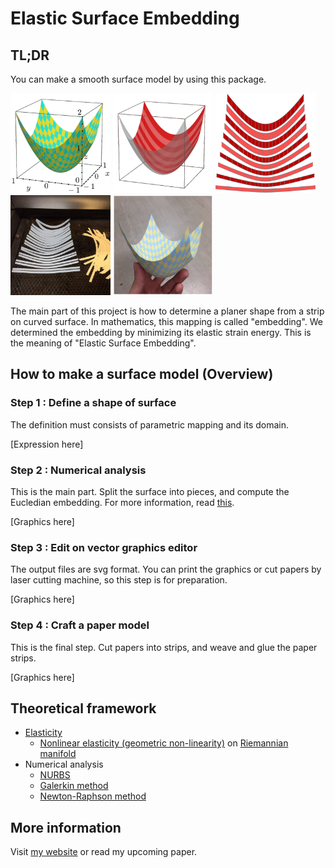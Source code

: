 # Elastic Surface Embedding

## TL;DR
You can make a smooth surface model by using this package.

<img src="img/Paraboloid1.png" width="160"> <img src="img/Paraboloid2.png" width="160"> <img src="img/Paraboloid3.png" width="160"> <img src="img/Paraboloid4.jpg" width="160"> <img src="img/Paraboloid5.png" width="160">

The main part of this project is how to determine a planer shape from a strip on curved surface.
In mathematics, this mapping is called "embedding".
We determined the embedding by minimizing its elastic strain energy.
This is the meaning of "Elastic Surface Embedding".

## How to make a surface model (Overview)
### Step 1 : Define a shape of surface
The definition must consists of parametric mapping and its domain.

[Expression here]

### Step 2 : Numerical analysis
This is the main part.
Split the surface into pieces, and compute the Eucledian embedding.
For more information, read [this](/Julia/usage.md).

[Graphics here]

### Step 3 : Edit on vector graphics editor
The output files are svg format.
You can print the graphics or cut papers by laser cutting machine, so this step is for preparation.

[Graphics here]

### Step 4 : Craft a paper model
This is the final step.
Cut papers into strips, and weave and glue the paper strips.

[Graphics here]

## Theoretical framework

* [Elasticity](https://en.m.wikipedia.org/wiki/Elasticity_(physics))
    * [Nonlinear elasticity (geometric non-linearity)](https://www.sciencedirect.com/topics/engineering/geometric-nonlinearity) on [Riemannian manifold](https://en.m.wikipedia.org/wiki/Riemannian_manifold)
* Numerical analysis
    * [NURBS](https://en.wikipedia.org/wiki/Non-uniform_rational_B-spline)
    * [Galerkin method](https://en.wikipedia.org/wiki/Galerkin_method)
    * [Newton-Raphson method](https://en.wikipedia.org/wiki/Newton%27s_method)

## More information
Visit [my website](https://hyrodium.github.io/Profile/) or read my upcoming paper.
